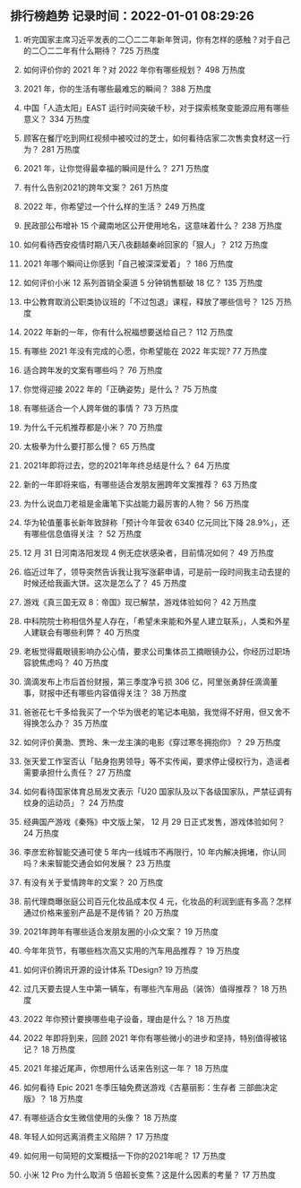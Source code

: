 
## 排行榜趋势 记录时间：2022-01-01 08:29:26
  
  1. 听完国家主席习近平发表的二〇二二年新年贺词，你有怎样的感触？对于自己的二〇二二年有什么期待？ 725 万热度
    
  2. 如何评价你的 2021 年？对 2022 年你有哪些规划？ 498 万热度
    
  3. 2021 年，你的生活有哪些最难忘的瞬间？ 388 万热度
    
  4. 中国「人造太阳」EAST 运行时间突破千秒，对于探索核聚变能源应用有哪些意义？ 334 万热度
    
  5. 顾客在餐厅吃到网红视频中被咬过的芝士，如何看待店家二次售卖食材这一行为？ 281 万热度
    
  6. 2021 年，让你觉得最幸福的瞬间是什么？ 271 万热度
    
  7. 有什么告别2021的跨年文案？ 261 万热度
    
  8. 2022 年，你希望过一个什么样的生活？ 249 万热度
    
  9. 民政部公布增补 15 个藏南地区公开使用地名，这意味着什么？ 238 万热度
    
  10. 如何看待西安疫情时期八天八夜翻越秦岭回家的「狠人」？ 212 万热度
    
  11. 2021 年哪个瞬间让你感到「自己被深深爱着」？ 186 万热度
    
  12. 如何评价小米 12 系列首销全渠道 5 分钟销售额破 18 亿？ 135 万热度
    
  13. 中公教育取消公职类协议班的「不过包退」课程，释放了哪些信号？ 125 万热度
    
  14. 2022 年新的一年，你有什么祝福想要送给自己？ 112 万热度
    
  15. 有哪些 2021 年没有完成的心愿，你希望能在 2022 年实现? 77 万热度
    
  16. 适合跨年发的文案有哪些吗？ 76 万热度
    
  17. 你觉得迎接 2022 年的「正确姿势」是什么？ 75 万热度
    
  18. 有哪些适合一个人跨年做的事情？ 73 万热度
    
  19. 为什么千元机推荐都是小米？ 70 万热度
    
  20. 太极拳为什么要打那么慢？ 65 万热度
    
  21. 2021年即将过去，您的2021年年终总结是什么？ 64 万热度
    
  22. 新的一年即将来临，有哪些适合发朋友圈跨年文案推荐？ 63 万热度
    
  23. 为什么说血刀老祖是金庸笔下实战能力最厉害的人物？ 56 万热度
    
  24. 华为轮值董事长新年致辞称「预计今年营收 6340 亿元同比下降 28.9%」，还有哪些信息值得关注 ？ 52 万热度
    
  25. 12 月 31 日河南洛阳发现 4 例无症状感染者，目前情况如何？ 49 万热度
    
  26. 临近过年了，领导突然告诉我让我写涨薪申请，可是前一段时间我主动去提的时候还给我画大饼。这次是怎么了？ 45 万热度
    
  27. 游戏《真三国无双 8：帝国》现已解禁，游戏体验如何？ 42 万热度
    
  28. 中科院院士称相信外星人存在，「希望未来能和外星人建立联系」，人类和外星人建联会有哪些利弊？ 40 万热度
    
  29. 老板觉得戴眼镜影响办公心情，要求公司集体员工摘眼镜办公，你经历过职场容貌焦虑吗？ 40 万热度
    
  30. 滴滴发布上市后首份财报，第三季度净亏损 306 亿，阿里张勇辞任滴滴董事，财报中还有哪些内容值得关注？ 38 万热度
    
  31. 爸爸花七千多给我买了一个华为很老的笔记本电脑，我觉得不好用，但又舍不得换怎么办？ 35 万热度
    
  32. 如何评价黄渤、贾玲、朱一龙主演的电影《穿过寒冬拥抱你》？ 29 万热度
    
  33. 张天爱工作室否认「贴身抱男领导」等不实传闻，要求停止侵权行为，造谣者需要承担什么责任？ 27 万热度
    
  34. 如何看待国家体育总局发文表示「U20 国家队及以下各级国家队，严禁征调有纹身的运动员」？ 24 万热度
    
  35. 经典国产游戏《秦殇》中文版上架， 12 月 29 日正式发售，游戏体验如何？ 24 万热度
    
  36. 李彦宏称智能交通可使 5 年内一线城市不再限行，10 年内解决拥堵，你认同吗？未来智能交通会如何发展？ 23 万热度
    
  37. 有没有关于爱情跨年的文案？ 20 万热度
    
  38. 前代理商曝张庭公司百元化妆品成本仅 4 元，化妆品的利润到底有多高？怎样通过价格来鉴别产品是不是传销？ 20 万热度
    
  39. 2021年跨年有哪些适合发朋友圈的小众文案？ 19 万热度
    
  40. 今年年货节，有哪些档次高又实用的汽车用品推荐？ 19 万热度
    
  41. 如何评价腾讯开源的设计体系 TDesign? 19 万热度
    
  42. 过几天要去提人生中第一辆车，有哪些汽车用品（装饰）值得推荐？ 18 万热度
    
  43. 2022 年你预计要换哪些电子设备，理由是什么？ 18 万热度
    
  44. 2022 年即将到来，回顾 2021 年你有哪些微小的进步和坚持，特别值得被铭记？ 18 万热度
    
  45. 2021 年接近尾声，你想用什么话来告别这一年？ 18 万热度
    
  46. 如何看待 Epic 2021 冬季压轴免费送游戏《古墓丽影：生存者 三部曲决定版》？ 18 万热度
    
  47. 有哪些适合女生微信使用的头像？ 18 万热度
    
  48. 年轻人如何远离消费主义陷阱？ 17 万热度
    
  49. 如何用一句简短的文案概括一下你的2021年呢？ 17 万热度
    
  50. 小米 12 Pro 为什么取消 5 倍超长变焦？这是什么因素的考量？ 17 万热度
    